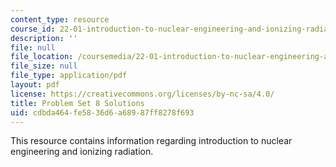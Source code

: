 ```yaml
---
content_type: resource
course_id: 22-01-introduction-to-nuclear-engineering-and-ionizing-radiation-fall-2015
description: ''
file: null
file_location: /coursemedia/22-01-introduction-to-nuclear-engineering-and-ionizing-radiation-fall-2015/cdbda464fe5836d6a68987ff8278f693_MIT22_01F15_ps8_sol.pdf
file_size: null
file_type: application/pdf
layout: pdf
license: https://creativecommons.org/licenses/by-nc-sa/4.0/
title: Problem Set 8 Solutions
uid: cdbda464-fe58-36d6-a689-87ff8278f693
---
```

This resource contains information regarding introduction to nuclear engineering and ionizing radiation.